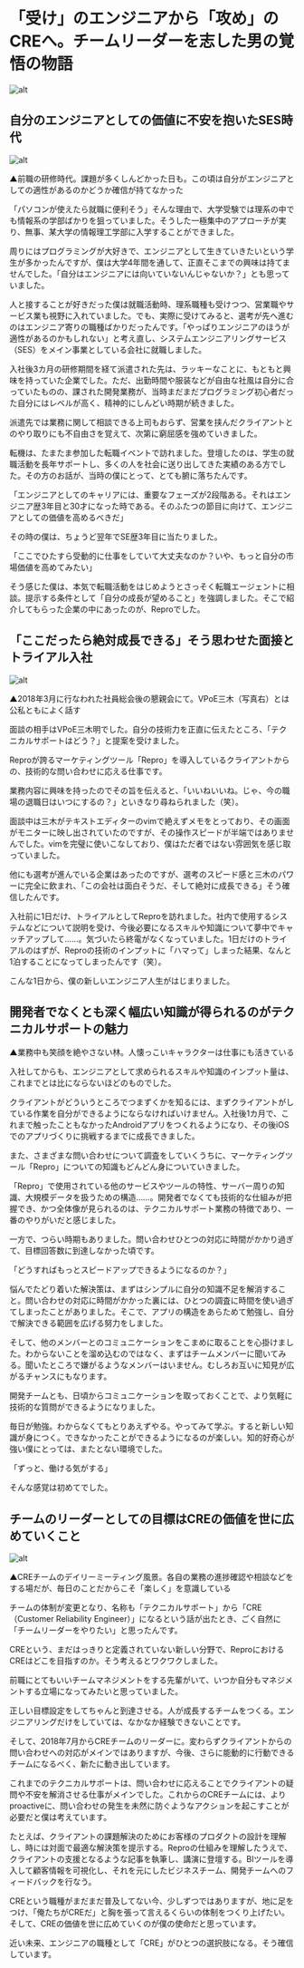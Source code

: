 # 「受け」のエンジニアから「攻め」のCREへ。チームリーダーを志した男の覚悟の物語

![alt](https://github.com/komoshun/Employer-Branding/blob/master/20180823/00666bc3-338b-490d-aafa-5468f114598a.jpeg)

## 自分のエンジニアとしての価値に不安を抱いたSES時代

![alt](https://github.com/komoshun/Employer-Branding/blob/master/20180823/b7a83bf3-143e-4f59-9f2d-0ee10973eb10.jpeg)

▲前職の研修時代。課題が多くしんどかった日も。この頃は自分がエンジニアとしての適性があるのかどうか確信が持てなかった

「パソコンが使えたら就職に便利そう」そんな理由で、大学受験では理系の中でも情報系の学部ばかりを狙っていました。そうした一極集中のアプローチが実り、無事、某大学の情報理工学部に入学することができました。

周りにはプログラミングが大好きで、エンジニアとして生きていきたいという学生が多かったんですが、僕は大学4年間を通して、正直そこまでの興味は持てませんでした。「自分はエンジニアには向いていないんじゃないか？」とも思っていました。

人と接することが好きだった僕は就職活動時、理系職種も受けつつ、営業職やサービス業も視野に入れていました。でも、実際に受けてみると、選考が先へ進むのはエンジニア寄りの職種ばかりだったんです。「やっぱりエンジニアのほうが適性があるのかもしれない」と考え直し、システムエンジニアリングサービス（SES）をメイン事業としている会社に就職しました。

入社後3カ月の研修期間を経て派遣された先は、ラッキーなことに、もともと興味を持っていた企業でした。ただ、出勤時間や服装などが自由な社風は自分に合っていたものの、課された開発業務が、当時まだまだプログラミング初心者だった自分にはレベルが高く、精神的にしんどい時期が続きました。

派遣先では業務に関して相談できる上司もおらず、営業を挟んだクライアントとのやり取りにも不自由さを覚えて、次第に窮屈感を強めていきました。

転機は、たまたま参加した転職イベントで訪れました。登壇したのは、学生の就職活動を長年サポートし、多くの人を社会に送り出してきた実績のある方でした。その方のお話が、当時の僕にとって、とても腑に落ちたんです。

「エンジニアとしてのキャリアには、重要なフェーズが2段階ある。それはエンジニア歴3年目と30才になった時である。そのふたつの節目に向けて、エンジニアとしての価値を高めるべきだ」

その時の僕は、ちょうど翌年でSE歴3年目に当たりました。

「ここでひたすら受動的に仕事をしていて大丈夫なのか？いや、もっと自分の市場価値を高めてみたい」

そう感じた僕は、本気で転職活動をはじめようとさっそく転職エージェントに相談。提示する条件として「自分の成長が望めること」を強調しました。そこで紹介してもらった企業の中にあったのが、Reproでした。

## 「ここだったら絶対成長できる」そう思わせた面接とトライアル入社

![alt](https://github.com/komoshun/Employer-Branding/blob/master/20180823/32b094a4-5a33-464e-9e56-c26fac843ced.jpeg)

▲2018年3月に行なわれた社員総会後の懇親会にて。VPoE三木（写真右）とは公私ともによく話す

面談の相手はVPoE三木明でした。自分の技術力を正直に伝えたところ、「テクニカルサポートはどう？」と提案を受けました。

Reproが誇るマーケティングツール「Repro」を導入しているクライアントからの、技術的な問い合わせに応える仕事です。

業務内容に興味を持ったのでその旨を伝えると、「いいねいいね。じゃ、今の職場の退職日はいつにするの？」といきなり尋ねられました（笑）。

面談中は三木がテキストエディターのvimで絶えずメモをとっており、その画面がモニターに映し出されていたのですが、その操作スピードが半端ではありませんでした。vimを完璧に使いこなしており、僕はただ者ではない雰囲気を感じ取っていました。

他にも選考が進んでいる企業はあったのですが、選考のスピード感と三木のパワーに完全に飲まれ、「この会社は面白そうだ、そして絶対に成長できる」そう確信したんです。

入社前に1日だけ、トライアルとしてReproを訪れました。社内で使用するシステムなどについて説明を受け、今後必要になるスキルや知識について夢中でキャッチアップして……。気づいたら終電がなくなっていました。1日だけのトライアルのはずが、Reproの技術のインプットに「ハマって」しまった結果、なんと1泊することになってしまったんです（笑）。

こんな1日から、僕の新しいエンジニア人生がはじまりました。


## 開発者でなくとも深く幅広い知識が得られるのがテクニカルサポートの魅力


▲業務中も笑顔を絶やさない林。人懐っこいキャラクターは仕事にも活きている

入社してからも、エンジニアとして求められるスキルや知識のインプット量は、これまでとは比にならないほどのものでした。

クライアントがどういうところでつまずくかを知るには、まずクライアントがしている作業を自分ができるようにならなければいけません。入社後1カ月で、これまで触ったこともなかったAndroidアプリをつくれるようになり、その後iOSでのアプリづくりに挑戦するまでに成長できました。

また、さまざまな問い合わせについて調査をしていくうちに、マーケティングツール「Repro」についての知識もどんどん身についていきました。

「Repro」で使用されている他のサービスやツールの特性、サーバー周りの知識、大規模データを扱うための構造……。開発者でなくても技術的な仕組みが把握でき、かつ全体像が見られるのは、テクニカルサポート業務の特徴であり、一番のやりがいだと感じました。

一方で、つらい時期もありました。問い合わせひとつの対応に時間がかかり過ぎて、目標回答数に到達しなかった頃です。

「どうすればもっとスピードアップできるようになるのか？」

悩んでたどり着いた解決策は、まずはシンプルに自分の知識不足を解消すること。問い合わせの対応に時間がかかった裏には、ひとつの調査に時間を使い過ぎてしまったことがありました。そこで、アプリの構造をあらためて勉強し、自分で解決できる範囲を広げる努力をしました。

そして、他のメンバーとのコミュニケーションをこまめに取ることを心掛けました。わからないことを溜め込むのではなく、まずはチームメンバーに聞いてみる。聞いたところで嫌がるようなメンバーはいません。むしろお互いに知見が広がるチャンスにもなります。

開発チームとも、日頃からコミュニケーションを取っておくことで、より気軽に技術的な質問ができるようになりました。

毎日が勉強。わからなくてもとりあえずやる。やってみて学ぶ。すると新しい知識が身につく。できなかったことができるようになるのが楽しい。知的好奇心が強い僕にとっては、またとない環境でした。

「ずっと、働ける気がする」

そんな感覚は初めてでした。

## チームのリーダーとしての目標はCREの価値を世に広めていくこと

![alt](https://github.com/komoshun/Employer-Branding/blob/master/20180823/81113baf-8bbb-426c-b96b-246709214865.jpeg)

▲CREチームのデイリーミーティング風景。各自の業務の進捗確認や相談などをする場だが、毎日のことだからこそ「楽しく」を意識している

チームの体制が変更となり、名称も「テクニカルサポート」から「CRE（Customer Reliability Engineer）」になるという話が出たとき、ごく自然に「チームリーダーをやりたい」と思ったんです。

CREという、まだはっきりと定義されていない新しい分野で、ReproにおけるCREはどこを目指すのか。そう考えるとワクワクしました。

前職にとてもいいチームマネジメントをする先輩がいて、いつか自分もマネジメントする立場になってみたいと思っていました。

正しい目標設定をしてちゃんと到達させる。人が成長するチームをつくる。エンジニアリングだけをしていては、なかなか経験できないことです。

そして、2018年7月からCREチームのリーダーに。変わらずクライアントからの問い合わせへの対応がメインではありますが、今後、さらに能動的に行動できるチームになるべく、新たに動き出しています。

これまでのテクニカルサポートは、問い合わせに応えることでクライアントの疑問や不安を解消させる仕事がメインでした。これからのCREチームには、よりproactiveに、問い合わせの発生を未然に防ぐようなアクションを起こすことが必要だと僕は考えています。

たとえば、クライアントの課題解決のためにお客様のプロダクトの設計を理解し、時には対面で最適な解決策を提示する。Reproの仕組みを理解したうえで、クライアントの支援となるような記事を執筆し、講演に登壇する。BIツールを導入して顧客情報を可視化し、それを元にしたビジネスチーム、開発チームへのフィードバックを行なう。

CREという職種がまだまだ普及してない今、少しずつではありますが、地に足をつけ、「俺たちがCREだ」と胸を張って言えるくらいの体制をつくり上げたい。そして、CREの価値を世に広めていくのが僕の使命だと思っています。

近い未来、エンジニアの職種として「CRE」がひとつの選択肢になる。そう確信しています。


